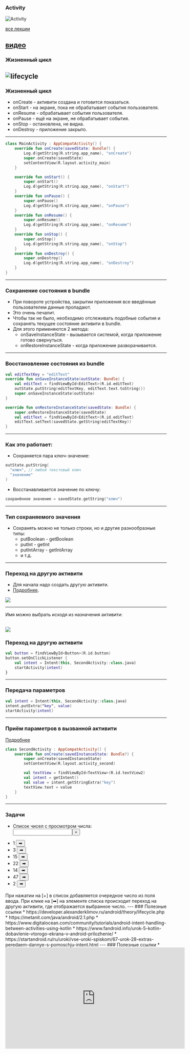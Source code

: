 ### Activity

![Activity](assets/activity/logo.png)

[все лекции](https://github.com/dmitryweiner/android-lectures/blob/master/README.md)

[видео]()
---

### Жизненный цикл
![lifecycle](assets/activity/lifecycle.png)
---

### Жизненный цикл
* onCreate - активити создана и готовится показаться.
* onStart - на экране, пока не обрабатывает события пользователя.
* onResume - обрабатывает события пользователя.
* onPause - ещё на экране, не обрабатывает события.
* onStop - остановлена, не видна.
* onDestroy - приложение закрыто.
---

```kotlin
class MainActivity : AppCompatActivity() {
    override fun onCreate(savedState: Bundle?) {
        Log.d(getString(R.string.app_name), "onCreate")
        super.onCreate(savedState)
        setContentView(R.layout.activity_main)
    }

    override fun onStart() {
        super.onStart()
        Log.d(getString(R.string.app_name), "onStart")
    }
    override fun onPause() {
        super.onPause()
        Log.d(getString(R.string.app_name), "onPause")
    }
    override fun onResume() {
        super.onResume()
        Log.d(getString(R.string.app_name), "onResume")
    }
    override fun onStop() {
        super.onStop()
        Log.d(getString(R.string.app_name), "onStop")
    }
    override fun onDestroy() {
        super.onDestroy()
        Log.d(getString(R.string.app_name), "onDestroy")
    }
}
```
---

### Сохранение состояния в bundle
* При повороте устройства, закрытии приложения все введённые пользователем данные пропадают.
* Это очень печалит.
* Чтобы так не было, необходимо отслеживать подобные события и сохранять текущее состояние активити в bundle.
* Для этого применяются 2 метода:
  * onSaveInstanceState - вызывается системой, когда приложение готово свернуться.
  * onRestoreInstanceState - когда приложение разворачивается.

---
### Восстановление состояния из bundle
```kotlin
val editTextKey = "editText"
override fun onSaveInstanceState(outState: Bundle) {
    val editText = findViewById<EditText>(R.id.editText)
    outState.putString(editTextKey, editText.text.toString())
    super.onSaveInstanceState(outState)
}

override fun onRestoreInstanceState(savedState: Bundle) {
    super.onRestoreInstanceState(savedState)
    val editText = findViewById<EditText>(R.id.editText)
    editText.setText(savedState.getString(editTextKey))
}
```
---

### Как это работает:
* Сохраняется пара ключ-значение:

```kotlin
outState.putString(
  "ключ", // любой текстовый ключ
  "значение"
)
```
* Восстанавливается значение по ключу:

```kotlin
сохранённое значение = savedState.getString("ключ")
```
---

### Тип сохраняемого значения
* Сохранять можно не только строки, но и другие разнообразные типы:
  * putBoolean - getBoolean
  * putInt - getInt
  * putIntArray - getIntArray
  * и т.д.
---
### Переход на другую активити
* Для начала надо создать другую активити.
* [Подробнее](https://www.fandroid.info/urok-5-kotlin-dobavlenie-vtorogo-ekrana-v-android-prilozhenie/).

![](assets/activity/img.png)

---
Имя можно выбрать исходя из назначения активити:

![](assets/activity/img_1.png)
---
### Переход на другую активити
```kotlin
val button = findViewById<Button>(R.id.button)
button.setOnClickListener {
    val intent = Intent(this, SecondActivity::class.java)
    startActivity(intent)
}
```
---
### Передача параметров
```kotlin
val intent = Intent(this, SecondActivity::class.java)
intent.putExtra("key", value)
startActivity(intent)
```
---
### Приём параметров в вызванной активити
[Подробнее](https://startandroid.ru/ru/uroki/vse-uroki-spiskom/67-urok-28-extras-peredaem-dannye-s-pomoschju-intent.html)

```kotlin
class SecondActivity : AppCompatActivity() {
    override fun onCreate(savedInstanceState: Bundle?) {
        super.onCreate(savedInstanceState)
        setContentView(R.layout.activity_second)

        val textView = findViewById<TextView>(R.id.textView2)
        val intent = getIntent()
        val value = intent.getStringExtra("key")
        textView.text = value
    }
}
```
---
### Задачи
* Список чисел с просмотром числа:
<br/><input><button>+</button><br/>
<ul style="width: 200px; height: 150px; overflow-y: scroll"><li>1 <button>➡</button></li><li>3 <button>➡</button></li><li>15 <button>➡</button></li><li>22 <button>➡</button></li><li>14 <button>➡</button></li><li>47 <button>➡</button></li><li>2 <button>➡</button></li></ul>
При нажатии на [+] в список добавляется очередное число из поля ввода.
При клике на [➡] на элементе списка происходит переход на другую активити, где отображается выбранное число.
---
### Полезные ссылки
* https://developer.alexanderklimov.ru/android/theory/lifecycle.php
* https://metanit.com/java/android/2.1.php
* https://www.digitalocean.com/community/tutorials/android-intent-handling-between-activities-using-kotlin
* https://www.fandroid.info/urok-5-kotlin-dobavlenie-vtorogo-ekrana-v-android-prilozhenie/
* https://startandroid.ru/ru/uroki/vse-uroki-spiskom/67-urok-28-extras-peredaem-dannye-s-pomoschju-intent.html
---
### Полезные ссылки
* <iframe width="560" height="315" src="https://www.youtube.com/embed/njmOeFadDEI" title="YouTube video player" frameborder="0" allow="accelerometer; autoplay; clipboard-write; encrypted-media; gyroscope; picture-in-picture" allowfullscreen></iframe>